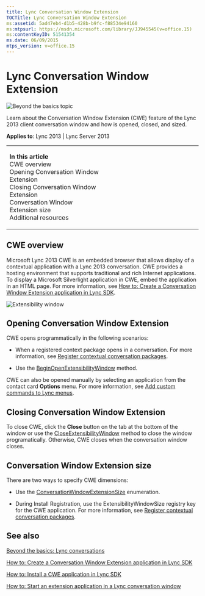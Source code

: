 ```yaml
---
title: Lync Conversation Window Extension
TOCTitle: Lync Conversation Window Extension
ms:assetid: 5ad47eb4-d1b5-428b-b9fc-f88534e94160
ms:mtpsurl: https://msdn.microsoft.com/library/JJ945545(v=office.15)
ms:contentKeyID: 51541354
ms.date: 06/09/2015
mtps_version: v=office.15
---
```


# Lync Conversation Window Extension

![Beyond the basics topic](images/JJ937254.mod_icon_beyondbasics_long(Office.15).png "Beyond the basics topic")

Learn about the Conversation Window Extension (CWE) feature of the Lync 2013 client conversation window and how is opened, closed, and sized.



**Applies to**: Lync 2013 | Lync Server 2013

<table>
<colgroup>
<col style="width: 50%" />
<col style="width: 50%" />
</colgroup>
<tbody>
<tr class="odd">
<td><p><strong>In this article</strong><br />
CWE overview<br />
Opening Conversation Window Extension<br />
Closing Conversation Window Extension<br />
Conversation Window Extension size<br />
Additional resources</p></td>
<td><p></p></td>
</tr>
</tbody>
</table>

## CWE overview

Microsoft Lync 2013 CWE is an embedded browser that allows display of a contextual application with a Lync 2013 conversation. CWE provides a hosting environment that supports traditional and rich Internet applications. To display a Microsoft Silverlight application in CWE, embed the application in an HTML page. For more information, see [How to: Create a Conversation Window Extension application in Lync SDK](how-to-create-a-conversation-window-extension-application-in-lync-sdk.md).  

![Extensibility window](images/JJ945545.LyncExtensibilityWindow1a(Office.15).png "Extensibility window")

## Opening Conversation Window Extension

CWE opens programmatically in the following scenarios:

  - When a registered context package opens in a conversation. For more information, see [Register contextual conversation packages](register-contextual-conversation-packages.md).

  - Use the [BeginOpenExtensibilityWindow](https://msdn.microsoft.com/library/jj293519\(v=office.15\)) method.

CWE can also be opened manually by selecting an application from the contact card **Options** menu. For more information, see [Add custom commands to Lync menus](add-custom-commands-to-lync-menus.md).

## Closing Conversation Window Extension

To close CWE, click the **Close** button on the tab at the bottom of the window or use the [CloseExtensibilityWindow](https://msdn.microsoft.com/library/jj275301\(v=office.15\)) method to close the window programatically. Otherwise, CWE closes when the conversation window closes.

## Conversation Window Extension size

There are two ways to specify CWE dimensions:

  - Use the [ConversationWindowExtensionSize](https://msdn.microsoft.com/library/jj278101\(v=office.15\)) enumeration.

  - During Install Registration, use the ExtensibilityWindowSize registry key for the CWE application. For more information, see [Register contextual conversation packages](register-contextual-conversation-packages.md).

## See also

[Beyond the basics: Lync conversations](beyond-the-basics-lync-conversations.md)

[How to: Create a Conversation Window Extension application in Lync SDK](how-to-create-a-conversation-window-extension-application-in-lync-sdk.md)

[How to: Install a CWE application in Lync SDK](how-to-install-a-cwe-application-in-lync-sdk.md)

[How to: Start an extension application in a Lync conversation window](how-to-start-an-extension-application-in-a-lync-conversation-window.md)

